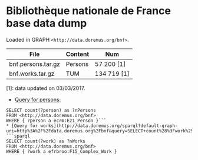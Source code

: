 # Bibliothèque nationale de France base data dump

Loaded in GRAPH `<http://data.doremus.org/bnf>`.

| File               | Content     | Num         |
|--------------------|-------------|-------------|
| bnf.persons.tar.gz | Persons     | 57 200 [1]  |
| bnf.works.tar.gz   | TUM         | 134 719 [1] |


[1]: data updated on 03/03/2017. 
* [Query for persons](http://data.doremus.org/sparql?default-graph-uri=http%3A%2F%2Fdata.doremus.org%2Fbnf&query=SELECT+count%28%3Fperson%29+as+%3FnPersons%0D%0AWHERE+%7B+%0D%0A%3Fperson+a+ecrm%3AE21_Person%0D%0A%7D&format=text%2Fhtml&timeout=0&debug=on):
```sparql
SELECT count(?person) as ?nPersons
FROM <http://data.doremus.org/bnf>
WHERE { ?person a ecrm:E21_Person }```
* [Query for works](http://data.doremus.org/sparql?default-graph-uri=http%3A%2F%2Fdata.doremus.org%2Fbnf&query=SELECT+count%28%3Fwork%29+as+%3FnWorks%0D%0AWHERE+%7B+%3Fwork+a+efrbroo%3AF15_Complex_Work+%7D%0D%0A&format=text%2Fhtml&timeout=0&debug=on):
```sparql
SELECT count(?work) as ?nWorks
FROM <http://data.doremus.org/bnf>
WHERE { ?work a efrbroo:F15_Complex_Work }
```